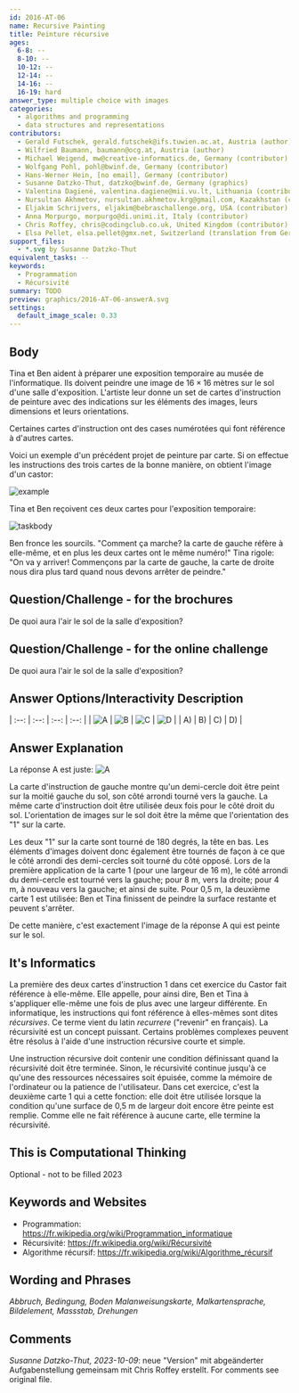 ```yaml
---
id: 2016-AT-06
name: Recursive Painting
title: Peinture récursive
ages:
  6-8: --
  8-10: --
  10-12: --
  12-14: --
  14-16: --
  16-19: hard
answer_type: multiple choice with images
categories:
  - algorithms and programming
  - data structures and representations
contributors: 
  - Gerald Futschek, gerald.futschek@ifs.tuwien.ac.at, Austria (author)
  - Wilfried Baumann, baumann@ocg.at, Austria (author)
  - Michael Weigend, mw@creative-informatics.de, Germany (contributor)
  - Wolfgang Pohl, pohl@bwinf.de, Germany (contributor)
  - Hans-Werner Hein, [no email], Germany (contributor)
  - Susanne Datzko-Thut, datzko@bwinf.de, Germany (graphics)
  - Valentina Dagienė, valentina.dagiene@mii.vu.lt, Lithuania (contributor)
  - Nursultan Akhmetov, nursultan.akhmetov.krg@gmail.com, Kazakhstan (contributor)
  - Eljakim Schrijvers, eljakim@bebraschallenge.org, USA (contributor)
  - Anna Morpurgo, morpurgo@di.unimi.it, Italy (contributor)
  - Chris Roffey, chris@codingclub.co.uk, United Kingdom (contributor)
  - Elsa Pellet, elsa.pellet@gmx.net, Switzerland (translation from German into French) 
support_files:
  - *.svg by Susanne Datzko-Thut
equivalent_tasks: --
keywords:
  - Programmation
  - Récursivité
summary: TODO
preview: graphics/2016-AT-06-answerA.svg
settings:
  default_image_scale: 0.33
---
```



## Body

Tina et Ben aident à préparer une exposition temporaire au musée de l'informatique. Ils doivent peindre une image de $16 \times 16$ mètres sur le sol d'une salle d'exposition.
L'artiste leur donne un set de cartes d'instruction de peinture avec des indications sur les éléments des images, leurs dimensions et leurs orientations.

Certaines cartes d'instruction ont des cases numérotées qui font référence à d'autres cartes.

Voici un exemple d'un précédent projet de peinture par carte. Si on effectue les instructions des trois cartes de la bonne manière, on obtient l'image d'un castor:

![example](graphics/2016-AT-06-example-compatible.svg)

Tina et Ben reçoivent ces deux cartes pour l'exposition temporaire:

![taskbody](graphics/2016-AT-06-challenge-compatible.svg)

Ben fronce les sourcils. "Comment ça marche? la carte de gauche réfère à elle-même, et en plus les deux cartes ont le même numéro!"
Tina rigole: "On va y arriver! Commençons par la carte de gauche, la carte de droite nous dira plus tard quand nous devons arrêter de peindre."

## Question/Challenge - for the brochures

De quoi aura l'air le sol de la salle d'exposition?

## Question/Challenge - for the online challenge

De quoi aura l'air le sol de la salle d'exposition?

## Answer Options/Interactivity Description

[A]: graphics/2016-AT-06-answerA.svg
[B]: graphics/2016-AT-06-answerB.svg
[C]: graphics/2016-AT-06-answerC.svg
[D]: graphics/2016-AT-06-answerD.svg

| :--: | :--: | :--: | :--: |
| ![A] | ![B] | ![C] | ![D] |
|  A)  |  B)  |  C)  |  D)  |

## Answer Explanation
La réponse A est juste: ![A]

La carte d'instruction de gauche montre qu'un demi-cercle doit être peint sur la moitié gauche du sol, son côté arrondi tourné vers la gauche. La même carte d'instruction doit être utilisée deux fois pour le côté droit du sol. L'orientation de images sur le sol doit être la même que l'orientation des "1" sur la carte.

Les deux "1" sur la carte sont tourné de 180 degrés, la tête en bas. Les éléments d'images doivent donc également être tournés de façon à ce que le côté arrondi des demi-cercles soit tourné du côté opposé. Lors de la première application de la carte 1 (pour une largeur de 16 m), le côté arrondi du demi-cercle est tourné vers la gauche; pour 8 m, vers la droite; pour 4 m, à nouveau vers la gauche; et ainsi de suite. Pour 0,5 m, la deuxième carte 1 est utilisée: Ben et Tina finissent de peindre la surface restante et peuvent s'arrêter.

De cette manière, c'est exactement l'image de la réponse A qui est peinte sur le sol.

## It's Informatics

La première des deux cartes d'instruction 1 dans cet exercice du Castor fait référence à elle-même. Elle appelle, pour ainsi dire, Ben et Tina à s'appliquer elle-même une fois de plus avec une largeur différente. En informatique, les instructions qui font référence à elles-mêmes sont dites _récursives_. Ce terme vient du latin _recurrere_ ("revenir" en français). La récursivité est un concept puissant. Certains problèmes complexes peuvent être résolus à l'aide d'une instruction récursive courte et simple.

Une instruction récursive doit contenir une condition définissant quand la récursivité doit être terminée. Sinon, le récursivité continue jusqu'à ce qu'une des ressources nécessaires soit épuisée, comme la mémoire de l'ordinateur ou la patience de l'utilisateur. Dans cet exercice, c'est la deuxième carte 1 qui a cette fonction: elle doit être utilisée lorsque la condition qu'une surface de 0,5 m de largeur doit encore être peinte est remplie. Comme elle ne fait référence à aucune carte, elle termine la récursivité.

## This is Computational Thinking

Optional - not to be filled 2023

## Keywords and Websites

- Programmation: https://fr.wikipedia.org/wiki/Programmation_informatique 
- Récursivité: https://fr.wikipedia.org/wiki/Récursivité
- Algorithme récursif: https://fr.wikipedia.org/wiki/Algorithme_récursif

## Wording and Phrases

_Abbruch, Bedingung, Boden_
_Malanweisungskarte, Malkartensprache, Bildelement, Massstab, Drehungen_

## Comments

_Susanne Datzko-Thut, 2023-10-09_: neue "Version" mit abgeänderter Aufgabenstellung gemeinsam mit Chris Roffey erstellt.
For comments see original file.